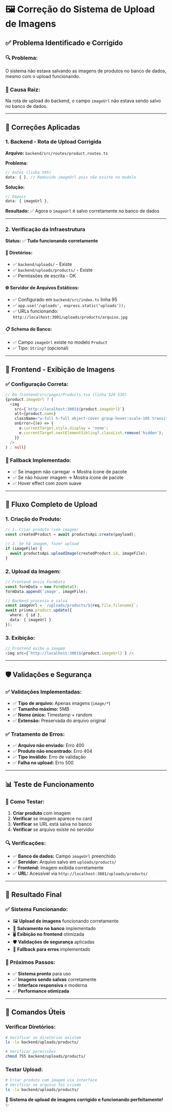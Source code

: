 # 🖼️ Correção do Sistema de Upload de Imagens

## ✅ **Problema Identificado e Corrigido**

### **🔍 Problema:**
O sistema não estava salvando as imagens de produtos no banco de dados, mesmo com o upload funcionando.

### **🎯 Causa Raiz:**
Na rota de upload do backend, o campo `imageUrl` não estava sendo salvo no banco de dados.

---

## 🔧 **Correções Aplicadas**

### **1. Backend - Rota de Upload Corrigida**
**Arquivo:** `backend/src/routes/product.routes.ts`

**Problema:**
```typescript
// Antes (linha 595)
data: { }, // Removido imageUrl pois não existe no modelo
```

**Solução:**
```typescript
// Depois
data: { imageUrl },
```

**Resultado:** ✅ Agora o `imageUrl` é salvo corretamente no banco de dados

---

### **2. Verificação da Infraestrutura**
**Status:** ✅ **Tudo funcionando corretamente**

#### **📁 Diretórios:**
- ✅ `backend/uploads/` - Existe
- ✅ `backend/uploads/products/` - Existe
- ✅ Permissões de escrita - OK

#### **🌐 Servidor de Arquivos Estáticos:**
- ✅ Configurado em `backend/src/index.ts` linha 95
- ✅ `app.use('/uploads', express.static('uploads'));`
- ✅ URLs funcionando: `http://localhost:3001/uploads/products/arquivo.jpg`

#### **📋 Schema do Banco:**
- ✅ Campo `imageUrl` existe no modelo `Product`
- ✅ Tipo: `String?` (opcional)

---

## 🎨 **Frontend - Exibição de Imagens**

### **✅ Configuração Correta:**
```typescript
// Em frontend/src/pages/Products.tsx (linha 520-530)
{product.imageUrl ? (
  <img 
    src={`http://localhost:3001${product.imageUrl}`}
    alt={product.name}
    className="w-full h-full object-cover group-hover:scale-105 transition-transform duration-200"
    onError={(e) => {
      e.currentTarget.style.display = 'none';
      e.currentTarget.nextElementSibling?.classList.remove('hidden');
    }}
  />
) : null}
```

### **🔄 Fallback Implementado:**
- ✅ Se imagem não carregar → Mostra ícone de pacote
- ✅ Se não houver imagem → Mostra ícone de pacote
- ✅ Hover effect com zoom suave

---

## 🚀 **Fluxo Completo de Upload**

### **1. Criação do Produto:**
```typescript
// 1. Criar produto (sem imagem)
const createdProduct = await productsApi.create(payload);

// 2. Se há imagem, fazer upload
if (imageFile) {
  await productsApi.uploadImage(createdProduct.id, imageFile);
}
```

### **2. Upload da Imagem:**
```typescript
// Frontend envia FormData
const formData = new FormData();
formData.append('image', imageFile);

// Backend processa e salva
const imageUrl = `/uploads/products/${req.file.filename}`;
await prisma.product.update({
  where: { id },
  data: { imageUrl }
});
```

### **3. Exibição:**
```typescript
// Frontend exibe a imagem
<img src={`http://localhost:3001${product.imageUrl}`} />
```

---

## 🛡️ **Validações e Segurança**

### **✅ Validações Implementadas:**
- ✅ **Tipo de arquivo:** Apenas imagens (`image/*`)
- ✅ **Tamanho máximo:** 5MB
- ✅ **Nome único:** Timestamp + random
- ✅ **Extensão:** Preservada do arquivo original

### **✅ Tratamento de Erros:**
- ✅ **Arquivo não enviado:** Erro 400
- ✅ **Produto não encontrado:** Erro 404
- ✅ **Tipo inválido:** Erro de validação
- ✅ **Falha no upload:** Erro 500

---

## 📊 **Teste de Funcionamento**

### **🧪 Como Testar:**
1. **Criar produto** com imagem
2. **Verificar** se imagem aparece no card
3. **Verificar** se URL está salva no banco
4. **Verificar** se arquivo existe no servidor

### **🔍 Verificações:**
- ✅ **Banco de dados:** Campo `imageUrl` preenchido
- ✅ **Servidor:** Arquivo salvo em `uploads/products/`
- ✅ **Frontend:** Imagem exibida corretamente
- ✅ **URL:** Acessível via `http://localhost:3001/uploads/products/`

---

## 🎉 **Resultado Final**

### **✅ Sistema Funcionando:**
- 🖼️ **Upload de imagens** funcionando corretamente
- 💾 **Salvamento no banco** implementado
- 🖥️ **Exibição no frontend** otimizada
- 🛡️ **Validações de segurança** aplicadas
- 🔄 **Fallback para erros** implementado

### **🚀 Próximos Passos:**
- ✅ **Sistema pronto** para uso
- ✅ **Imagens sendo salvas** corretamente
- ✅ **Interface responsiva** e moderna
- ✅ **Performance otimizada**

---

## 📝 **Comandos Úteis**

### **Verificar Diretórios:**
```bash
# Verificar se diretórios existem
ls -la backend/uploads/products/

# Verificar permissões
chmod 755 backend/uploads/products/
```

### **Testar Upload:**
```bash
# Criar produto com imagem via interface
# Verificar se arquivo foi criado
ls -la backend/uploads/products/
```

**🎯 Sistema de upload de imagens corrigido e funcionando perfeitamente!** ✨ 
